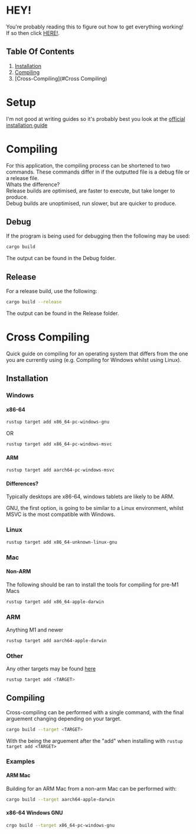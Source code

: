 # HEY! 
You're probably reading this to figure out how to get everything working!  
If so then click [HERE!](#Setup).  

## Table Of Contents
1. [Installation](#Setup)
2. [Compiling](#Compiling)
3. [Cross-Compiling](#Cross Compiling)

# Setup
I'm not good at writing guides so it's probably best you look at the [official installation guide](https://www.rust-lang.org/tools/install)
# Compiling
For this application, the compiling process can be shortened to two commands. These commands differ in if the outputted file is a debug file
or a release file.  
Whats the difference?  
Release builds are optimised, are faster to execute, but take longer to produce.  
Debug builds are unoptimised, run slower, but are quicker to produce.  
## Debug
If the program is being used for debugging then the following may be used:
```bash
cargo build
```
The output can be found in the Debug folder.
## Release
For a release build, use the following:
```bash
cargo build --release
```
The output can be found in the Release folder.
# Cross Compiling
Quick guide on compiling for an operating system that differs from the one you are currently using (e.g. Compiling for Windows whilst using Linux).  
## Installation
### Windows 
#### x86-64 
```bash
rustup target add x86_64-pc-windows-gnu
```
OR 
```bash
rustup target add x86_64-pc-windows-msvc
```
#### ARM
```bash
rustup target add aarch64-pc-windows-msvc
```
#### Differences?
Typically desktops are x86-64, windows tablets are likely to be ARM.  

GNU, the first option, is going to be similar to a Linux environment, whilst MSVC is the most compatible with Windows. 
### Linux
```bash
rustup target add x86_64-unknown-linux-gnu
```
### Mac
#### Non-ARM
The following should be ran to install the tools for compiling for pre-M1 Macs
```bash
rustup target add x86_64-apple-darwin
```
### ARM
Anything M1 and newer
```bash
rustup target add aarch64-apple-darwin
```
### Other
Any other targets may be found [here](https://forge.rust-lang.org/infra/other-installation-methods.html#other-ways-to-install-rustup)
```bash
rustup target add <TARGET>
```
## Compiling 
Cross-compiling can be performed with a single command, with the final arguement changing depending on your target.  
```bash
cargo build --target <TARGET>
```
With the <TARGET> being the arguement after the "add" when installing with `rustup target add <TARGET>`
### Examples
#### ARM Mac 
Building for an ARM Mac from a non-arm Mac can be performed with: 
```bash
cargo build --target aarch64-apple-darwin
```
#### x86-64 Windows GNU 
```bash
crgo build --target x86_64-pc-windows-gnu
```
